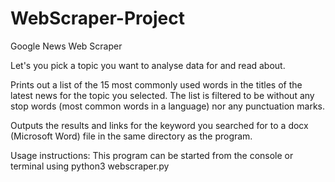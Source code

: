 # WebScraper-Project
Google News Web Scraper

Let's you pick a topic you want to analyse data for and read about.

Prints out a list of the 15 most commonly used words in the titles of the latest news for the topic you selected. The list is filtered to be without any stop words (most common words in a language) nor any punctuation marks.

Outputs the results and links for the keyword you searched for to a docx (Microsoft Word) file in the same directory as the program.

Usage instructions: This program can be started from the console or terminal using python3 webscraper.py
